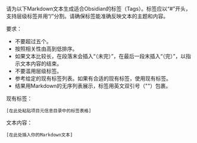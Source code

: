 请为以下Markdown文本生成适合Obsidian的标签（Tags）。标签应以“#”开头，支持层级标签并用“/”分割。请确保标签能准确反映文本的主题和内容。

要求：
- 不要超过五个。
- 按照相关性由高到低排序。
- 如果文本比较长，在段落末会插入“（未完）”，在最后一段末插入“（完）”，以指示文本内容的结束。
- 不要滥用层级标签。
- 参考给定的现有标签列表。如果有合适的现有标签，使用现有标签。
- 结果用Markdown的无序列表展示，标签用英文双引号（""）包裹。

现有标签：

```
[在此处粘贴项目元信息目录中的标签表格]
```

文本内容：

```
[在此处插入你的Markdown文本]
```
